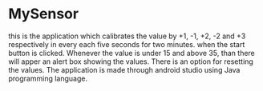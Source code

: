 # MySensor
this  is the application which calibrates the value by +1, -1, +2, -2 and +3 respectively in every each five seconds for two minutes.
when the start button is clicked.
Whenever the value is under 15 and above 35, than there will apper an alert box showing the values.
There is an option for resetting the values.
The application is made through android studio using Java programming language.
